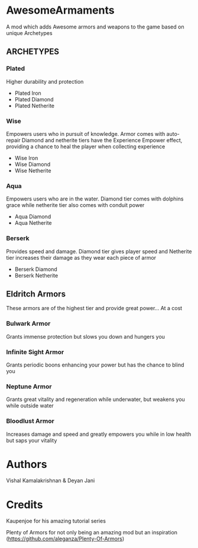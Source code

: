 # AwesomeArmaments
A mod which adds Awesome armors and weapons to the game based on unique Archetypes

## ARCHETYPES
### Plated
Higher durability and protection
  - Plated Iron
  - Plated Diamond
  - Plated Netherite

### Wise
Empowers users who in pursuit of knowledge. Armor comes with auto-repair
Diamond and netherite tiers have the Experience Empower effect, providing
a chance to heal the player when collecting experience
  - Wise Iron
  - Wise Diamond
  - Wise Netherite

### Aqua
Empowers users who are in the water. Diamond tier comes with dolphins grace while 
netherite tier also comes with conduit power
  - Aqua Diamond
  - Aqua Netherite

### Berserk
Provides speed and damage. Diamond tier gives player speed and Netherite
tier increases their damage as they wear each piece of armor
  - Berserk Diamond
  - Berserk Netherite

## Eldritch Armors
These armors are of the highest tier and provide great power... At a cost

### Bulwark Armor
Grants immense protection but slows you down and hungers you

### Infinite Sight Armor
Grants periodic boons enhancing your power but has the chance to blind you

### Neptune Armor
Grants great vitality and regeneration while underwater, but weakens you
while outside water

### Bloodlust Armor
Increases damage and speed and greatly empowers you while in low health
but saps your vitality

# Authors
Vishal Kamalakrishnan & Deyan Jani

# Credits
Kaupenjoe for his amazing tutorial series

Plenty of Armors for not only being an amazing mod but an inspiration (https://github.com/aleganza/Plenty-Of-Armors)